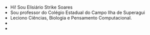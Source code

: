 - Hi! Sou Elisiário Strike Soares
- Sou professor do Colégio Estadual do Campo Ilha de Superagui
- Leciono Ciências, Biologia e Pensamento Computacional.
- [](https://www.youtube.com/watch?v=LfJnu2aVMXo)
- 
<!---
elisiarioss2/elisiarioss2 is a ✨ special ✨ repository because its `README.md` (this file) appears on your GitHub profile.
You can click the Preview link to take a look at your changes.
--->
